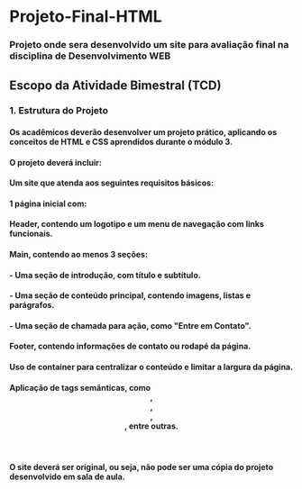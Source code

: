 # Projeto-Final-HTML
### Projeto onde sera desenvolvido um site para avaliação final na disciplina de Desenvolvimento WEB
## Escopo da Atividade Bimestral (TCD)
### 1. Estrutura do Projeto
#### Os acadêmicos deverão desenvolver um projeto prático, aplicando os conceitos de HTML e CSS aprendidos durante o módulo 3.
#### O projeto deverá incluir:
#### Um site que atenda aos seguintes requisitos básicos:
#### 1 página inicial com:
#### Header, contendo um logotipo e um menu de navegação com links funcionais.
#### Main, contendo ao menos 3 seções:
#### - Uma seção de introdução, com título e subtítulo.
#### - Uma seção de conteúdo principal, contendo imagens, listas e parágrafos.
#### - Uma seção de chamada para ação, como "Entre em Contato".
#### Footer, contendo informações de contato ou rodapé da página.
#### Uso de container para centralizar o conteúdo e limitar a largura da página.
#### Aplicação de tags semânticas, como <header>, <main>, <footer>, <section>, entre outras.
#### O site deverá ser original, ou seja, não pode ser uma cópia do projeto desenvolvido em sala de aula.
